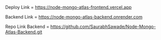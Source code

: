 Deploy Link = https://node-mongo-atlas-frontend.vercel.app



Backend Link = https://node-mongo-atlas-backend.onrender.com



Repo Link Backend = https://github.com/SaurabhSawade/Node-Mongo-Atlas-Backend.git
